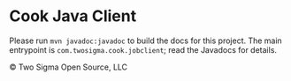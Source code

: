 # Cook Java Client

Please run `mvn javadoc:javadoc` to build the docs for this project.
The main entrypoint is `com.twosigma.cook.jobclient`; read the Javadocs for details.

© Two Sigma Open Source, LLC

